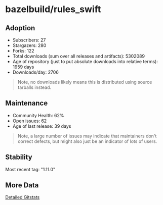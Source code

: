 # bazelbuild/rules_swift

## Adoption

- Subscribers: 27
- Stargazers: 280
- Forks: 122
- Total downloads (sum over all releases and artifacts): 5302089
- Age of repository (just to put absolute downloads into relative terms): 1959 days
- Downloads/day: 2706

> Note, no downloads likely means this is distributed using source tarballs instead.

## Maintenance

- Community Health: 62%
- Open issues: 62
- Age of last release: 39 days

> Note, a large number of issues may indicate that maintainers don't correct defects, but might also
> just be an indicator of lots of users.

## Stability

Most recent tag: "1.11.0"

## More Data

[Detailed Gitstats](/bazel-catalog/gitstats/bazelbuild/rules_swift)

